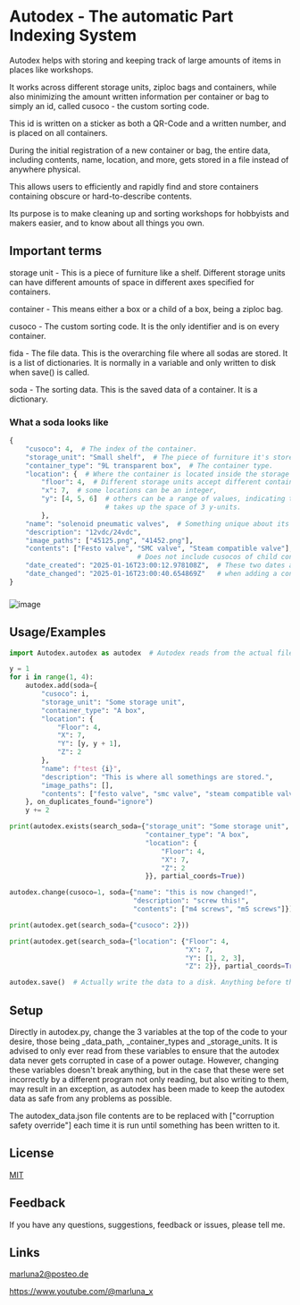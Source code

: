 
# Autodex - The automatic Part Indexing System

Autodex helps with storing and keeping track of large amounts of items in places like workshops.

It works across different storage units, ziploc bags and containers, while also minimizing the amount written information per container or bag to simply an id, called cusoco - the custom sorting code.

This id is written on a sticker as both a QR-Code and a written number, and is placed on all containers.

During the initial registration of a new container or bag, the entire data, including contents, name, location, and more, gets stored in a file instead of anywhere physical.

This allows users to efficiently and rapidly find and store containers containing obscure or hard-to-describe contents.

Its purpose is to make cleaning up and sorting workshops for hobbyists and makers easier, 
and to know about all things you own.

## Important terms

storage unit - This is a piece of furniture like a shelf. Different storage units can have different amounts of space in different axes specified for containers. 

container - This means either a box or a child of a box, being a ziploc bag.

cusoco - The custom sorting code. It is the only identifier and is on every container.

fida - The file data. This is the overarching file where all sodas are stored. It is a list of dictionaries. It is normally in a variable and only written to disk when save() is called.

soda - The sorting data. This is the saved data of a container. It is a dictionary.

### What a soda looks like

```python
{
    "cusoco": 4,  # The index of the container.
    "storage_unit": "Small shelf",  # The piece of furniture it's stored in.
    "container_type": "9L transparent box",  # The container type.
    "location": {  # Where the container is located inside the storage unit.
        "floor": 4,  # Different storage units accept different container types,
        "x": 7,  # some locations can be an integer,
        "y": [4, 5, 6]  # others can be a range of values, indicating that the container
                        # takes up the space of 3 y-units.
        },
    "name": "solenoid pneumatic valves",  # Something unique about its contents.
    "description": "12vdc/24vdc", 
    "image_paths": ["45125.png", "41452.png"],
    "contents": ["Festo valve", "SMC valve", "Steam compatible valve"],
                                # Does not include cusocos of child containers.
    "date_created": "2025-01-16T23:00:12.978108Z",  # These two dates are not needed 
    "date_changed": "2025-01-16T23:00:40.654869Z"   # when adding a container.
}
```

###

![image](https://github.com/user-attachments/assets/dd3e1f34-a876-424c-8d39-0d33091552ba)

## Usage/Examples

``` python
import Autodex.autodex as autodex  # Autodex reads from the actual file and checks it for any problems.

y = 1
for i in range(1, 4):
    autodex.add(soda={
        "cusoco": i,
        "storage_unit": "Some storage unit",
        "container_type": "A box",
        "location": {
            "Floor": 4,
            "X": 7,
            "Y": [y, y + 1],
            "Z": 2
        },
        "name": f"test {i}",
        "description": "This is where all somethings are stored.",
        "image_paths": [],
        "contents": ["festo valve", "smc valve", "steam compatible valve"]
    }, on_duplicates_found="ignore")
    y += 2

print(autodex.exists(search_soda={"storage_unit": "Some storage unit",
                                  "container_type": "A box",
                                  "location": {
                                      "Floor": 4,
                                      "X": 7,
                                      "Z": 2
                                  }}, partial_coords=True))

autodex.change(cusoco=1, soda={"name": "this is now changed!",
                               "description": "screw this!",
                               "contents": ["m4 screws", "m5 screws"]})

print(autodex.get(search_soda={"cusoco": 2}))

print(autodex.get(search_soda={"location": {"Floor": 4,
                                            "X": 7,
                                            "Y": [1, 2, 3],
                                            "Z": 2}}, partial_coords=True))

autodex.save()  # Actually write the data to a disk. Anything before this only gets written to a variable and will be lost in a power outage or crash.
```

## Setup

Directly in autodex.py, change the 3 variables at the top of the code to your desire, those being _data_path, _container_types and _storage_units.
It is advised to only ever read from these variables to ensure that the autodex data never gets corrupted in case of a power outage.
However, changing these variables doesn't break anything, but in the case that these were set incorrectly by a different program not only reading, but also writing to them, may result in an exception, as autodex has been made to keep the autodex data as safe from any problems as possible.

The autodex_data.json file contents are to be replaced with ["corruption safety override"] each time it is run until something has been written to it.
## License

[MIT](https://choosealicense.com/licenses/mit/)


## Feedback

If you have any questions, suggestions, feedback or issues, please tell me.


## Links

marluna2@posteo.de

https://www.youtube.com/@marluna_x

